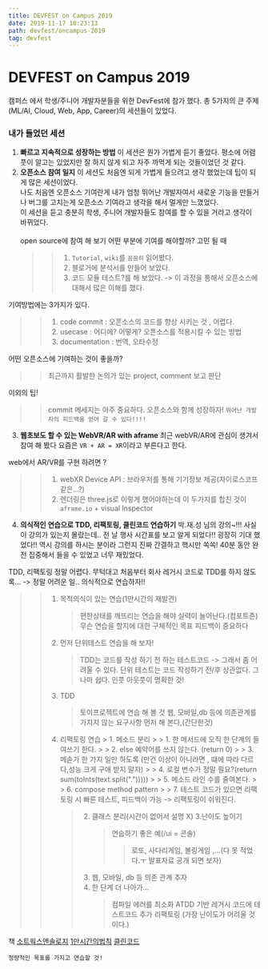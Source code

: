 ```yaml
---
title: DEVFEST on Campus 2019
date: 2019-11-17 10:23:13
path: devfest/oncampus-2019
tag: devfest
---
```


# DEVFEST on Campus 2019

캠퍼스 에서 학생/주니어 개발자분들을 위한 DevFest에 참가 했다.
총 5가지의 큰 주제(ML/AI, Cloud, Web, App, Career)의 세션들이 있었다.

### 내가 들었던 세션

1. **빠르고 지속적으로 성장하는 방법**
   이 세션은 뭔가 가볍게 듣기 좋았다. 평소에 어렴풋이 알고는 있었지만 잘 하지 않게 되고 자주 까먹게 되는 것들이었던 것 같다.
2. **오픈소스 참여 일지**
   이 세션도 처음엔 되게 가볍게 들으려고 생각 했었는데 팁이 되게 많은 세션이었다. <br>
   나도 처음엔 오픈소스 기여란게 내가 엄청 뛰어난 개발자여서 새로운 기능을 만들거나 버그를 고치는게 오픈소스 기여라고 생각을 해서 멀게만 느꼈었다. <br>
   이 세션을 듣고 충분히 학생, 주니어 개발자들도 참여를 할 수 있을 거라고 생각이 바뀌었다.
   <br>
   <br>
   open source에 참여 해 보기 어떤 부분에 기여를 해야할까? 고민 될 때
    > > 1. `Tutorial`, `wiki`를 `꼼꼼히` 읽어봤다.
    > > 2. 블로거에 분석서를 만들어 보았다.
    > > 3. 코드 모듈 테스트?를 해 보았다.
    > >    -> 이 과정을 통해서 오픈소스에 대해서 많은 이해를 했다.

기여방법에는 3가지가 있다.

> > 1. code commit : 오픈소스의 코드를 향상 시키는 것 , 어렵다.
> > 2. usecase : 어디에? 어떻게? 오픈소스를 적용시킬 수 있는 방법
> > 3. documentation : 번역, 오타수정

어떤 오픈소스에 기여하는 것이 좋을까?

> > 최근까지 활발한 논의가 있는 project, comment 보고 판단

이외의 팁!

> > commit 메세지는 아주 중요하다.
> > 오픈소스와 함께 성장하자!
> > `뛰어난 개발자의 피드백을 얻어 갈 수 있다!!!!`

3. **웹초보도 할 수 있는 WebVR/AR with aframe**
   최근 webVR/AR에 관심이 생겨서 참여 해 봤다
   요즘은 `VR + AR = XR`이라고 부른다고 한다.

web에서 AR/VR를 구현 하려면 ?

> > 1. webXR Device API : 브라우저를 통해 기기정보 제공(자이로스코프 같은...?)
> > 2. 렌더링은 three.js로
> >    이렇게 했어야하는데 이 두가지를 합친 것이 `aframe.io` + visual Inspector

4. **의식적인 연습으로 TDD, 리팩토링, 클린코드 연습하기**
   박.재.성 님의 강의~!!!
   사실 이 강의가 있는지 몰랐는데.. 전 날 행사 시간표를 보고 알게 되었다!!
   굉장히 기대 했었다!!
   역시 강의를 하시는 분이라 그런지 진짜 간결하고 핵시만 쏙쏙! 40분 동안 완전 집중해서 들을 수 있었고 너무 재밌었다.

TDD, 리팩토링 정말 어렵다. 무턱대고 처음부터 회사 레거시 코드로 TDD를 하지 않도록... -> 정말 어려운 일..
의식적으로 연습하자!!

> > 1. 목적의식이 있는 연습(1만시간의 재발견)
> >     > 편한상태를 깨뜨리는 연습을 해야 실력이 늘어난다.(컴포트존)
> >     > 무슨 연습을 할지에 대한 구체적인 목표
> >     > 피드백이 중요하다
> > 2. 먼저 단위테스트 연습을 해 보자!
> >     > TDD는 코드를 작성 하기 전 하는 테스트코드 -> 그래서 좀 어려울 수 있다.
> >     > 단위 테스트는 코드 작성하기 전/후 상관없다. 그나마 쉽다.
> >     > 인풋 아웃풋이 명확한 것!
> > 3. TDD
> >     > 토이프로젝트에 연습 해 볼 것
> >     > 웹, 모바일,db 등에 의존관계를 가지지 않는 요구사항 먼저 해 본다,(간단한것)
> > 4. 리팩토링 연습 > 1. 메소드 분리 > > 1. 한 메서드에 오직 한 단계의 들여쓰기 한다. > > 2. else 예약어를 쓰지 않는다. (return 0) > > 3. 메솓가 한 가지 일만 하도록 (만건 이상이 아니라면 , 떄에 따라 다르다,성능 크게 구애 받지 말자) > > 4. 로컬 변수가 정말 필요?(return sum(toInts(text.split("."))))) > > 5. 메소드 라인 수를 줄여본다. > > 6. compose method pattern > > 7. 테스트 코드가 있으면 리팩토링 시 빠른 테스트, 피드백이 가능 -> 리팩토링이 쉬워진다.
> >     > 2. 클래스 분리(시간이 없어서 설명 X) 3.난이도 높이기
> >     >     > 연습하기 좋은 예(/ui = 콘솔)
> >     >     >
> >     >     > > 로또, 사다리게임, 볼링게임 ,...(다 못 적었다.ㅜ 발표자료 공개 되면 보자)
> >     > 3. 웹, 모바일, db 등 의존 관계 추자
> >     > 4. 한 단계 더 나아가...
> >     >     > 컴파일 에러를 최소화
> >     >     > ATDD 기반
> >     >     > 레거시 코드에 테스트코드 추가 리팩토링 (가장 난이도가 어려울 것이다.)

책
[소트웍스앤솔로지](http://www.yes24.com/Product/Goods/3290339?scode=032&OzSrank=1)
[1만시간의법칙](http://www.yes24.com/Product/Goods/3719907?scode=032&OzSrank=2)
[클린코드](http://www.yes24.com/Product/Goods/11681152?scode=029)

`정량적인 목표를 가지고 연습할 것!`
